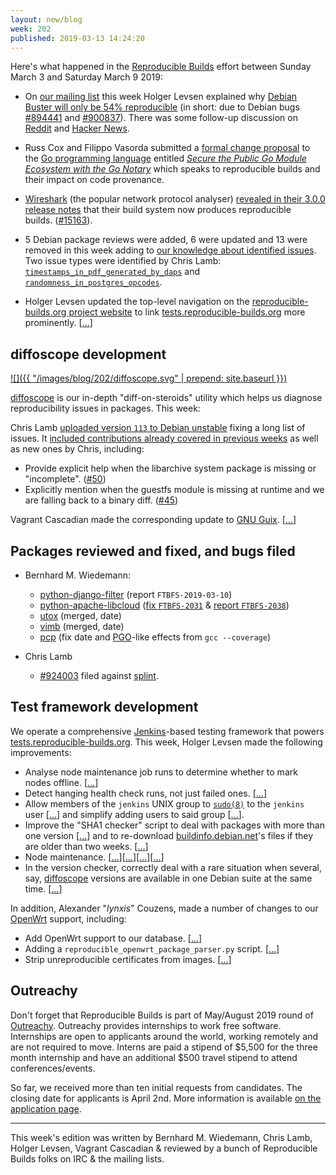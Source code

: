 ```yaml
---
layout: new/blog
week: 202
published: 2019-03-13 14:24:20
---
```


Here's what happened in the [Reproducible Builds](https://reproducible-builds.org) effort between Sunday March 3 and Saturday March 9 2019:

* On [our mailing list](https://lists.reproducible-builds.org/pipermail/rb-general/) this week Holger Levsen explained why [Debian Buster will only be 54% reproducible](https://lists.reproducible-builds.org/pipermail/rb-general/2019-March/001492.html) (in short: due to Debian bugs [#894441](https://bugs.debian.org/894441) and [#900837](https://bugs.debian.org/900837)). There was some follow-up discussion on [Reddit](https://www.reddit.com/r/linux/comments/axxkov/debian_buster_will_only_be_54_reproducible_while/) and [Hacker News](https://news.ycombinator.com/item?id=19310638).

* Russ Cox and Filippo Vasorda submitted a [formal change proposal](https://go.googlesource.com/proposal/) to the [Go programming language](https://golang.org/) entitled [*Secure the Public Go Module Ecosystem with the Go Notary*](https://go.googlesource.com/proposal/+/master/design/25530-notary.md) which speaks to reproducible builds and their impact on code provenance.

* [Wireshark](https://www.wireshark.org/) (the popular network protocol analyser) [revealed in their 3.0.0 release notes](https://www.wireshark.org/docs/relnotes/wireshark-3.0.0.html) that their build system now produces reproducible builds.&nbsp;([#15163](https://bugs.wireshark.org/bugzilla/show_bug.cgi?id=15163)).

* 5 Debian package reviews were added, 6 were updated and 13 were removed in this week adding to [our knowledge about identified issues](https://tests.reproducible-builds.org/debian/index_issues.html). Two issue types were identified by Chris Lamb: [`timestamps_in_pdf_generated_by_daps`](https://salsa.debian.org/reproducible-builds/reproducible-notes/commit/f4953e97) and [`randomness_in_postgres_opcodes`](https://salsa.debian.org/reproducible-builds/reproducible-notes/commit/dd1186d4).

* Holger Levsen updated the top-level navigation on the [reproducible-builds.org project website](https://reproducible-builds.org) to link [tests.reproducible-builds.org](https://tests.reproducible-builds.org) more prominently.&nbsp;[[...](https://salsa.debian.org/reproducible-builds/reproducible-website/commit/58291d3)]

## diffoscope development

[![]({{ "/images/blog/202/diffoscope.svg" | prepend: site.baseurl }})](https://diffoscope.org)

[diffoscope](https://diffoscope.org/) is our in-depth "diff-on-steroids" utility which helps us diagnose reproducibility issues in packages. This week:

Chris Lamb [uploaded version `113` to Debian unstable](https://tracker.debian.org/news/1033884/accepted-diffoscope-113-source-all-into-unstable/) fixing a long list of issues. It [included contributions already covered in previous weeks](https://salsa.debian.org/reproducible-builds/diffoscope/commits/113) as well as new ones by Chris, including:

* Provide explicit help when the libarchive system package is missing or "incomplete". ([#50](https://salsa.debian.org/reproducible-builds/issues/50))
* Explicitly mention when the guestfs module is missing at runtime and we are falling back to a binary diff. ([#45](https://salsa.debian.org/reproducible-builds/diffoscope/issues/45))

Vagrant Cascadian made the corresponding update to [GNU Guix](https://www.gnu.org/software/guix/).&nbsp;[[...](https://git.savannah.gnu.org/cgit/guix.git/commit/?id=11599cff1e0335797deab8f48d1fe8741d7eeb11)]

## Packages reviewed and fixed, and bugs filed

* Bernhard M. Wiedemann:
    * [python-django-filter](https://github.com/carltongibson/django-filter/issues/1050) (report `FTBFS-2019-03-10`)
    * [python-apache-libcloud](https://github.com/apache/libcloud) ([fix `FTBFS-2031`](https://github.com/apache/libcloud/pull/1279) & [report `FTBFS-2038`](https://issues.apache.org/jira/browse/LIBCLOUD-1038))
    * [utox](https://github.com/uTox/uTox/pull/1334) (merged, date)
    * [vimb](https://github.com/fanglingsu/vimb/pull/542) (merged, date)
    * [pcp](https://build.opensuse.org/request/show/682435) (fix date and [PGO](https://en.wikipedia.org/wiki/Profile-guided_optimization)-like effects from `gcc --coverage`)

* Chris Lamb
    * [#924003](https://bugs.debian.org/924003) filed against [splint](https://tracker.debian.org/pkg/splint).

## Test framework development

We operate a comprehensive [Jenkins](https://jenkins.io/)-based testing framework that powers [tests.reproducible-builds.org](https://tests.reproducible-builds.org). This week, Holger Levsen made the following improvements:

* Analyse node maintenance job runs to determine whether to mark nodes offline.&nbsp;[[...](https://salsa.debian.org/qa/jenkins.debian.net/commit/0276c1f9)]
* Detect hanging health check runs, not just failed ones.&nbsp;[[...](https://salsa.debian.org/qa/jenkins.debian.net/commit/b9941d09)]
* Allow members of the `jenkins` UNIX group to [`sudo(8)`](https://en.wikipedia.org/wiki/Sudo) to the `jenkins` user&nbsp;[[...](https://salsa.debian.org/qa/jenkins.debian.net/commit/71d44a9f)] and simplify adding users to said group&nbsp;[[...](https://salsa.debian.org/qa/jenkins.debian.net/commit/b7131499)].
* Improve the "SHA1 checker" script to deal with packages with more than one version&nbsp;[[...](https://salsa.debian.org/qa/jenkins.debian.net/commit/05db9170)] and to re-download [buildinfo.debian.net](https://buildinfo.debian.net/)'s files if they are older than two weeks.&nbsp;[[...](https://salsa.debian.org/qa/jenkins.debian.net/commit/5740acdc)]
* Node maintenance.&nbsp;[[...](https://salsa.debian.org/qa/jenkins.debian.net/commit/db541e4e)][[...](https://salsa.debian.org/qa/jenkins.debian.net/commit/28cb883b)][[...](https://salsa.debian.org/qa/jenkins.debian.net/commit/37544eb9)][[...](https://salsa.debian.org/qa/jenkins.debian.net/commit/23ae81fb)]
* In the version checker, correctly deal with a rare situation when several, say, [diffoscope](https://diffoscope.org) versions are available in one Debian suite at the same time. [[...](https://salsa.debian.org/qa/jenkins.debian.net/commit/f9a5c2c8)]

In addition, Alexander "*lynxis*" Couzens, made a number of changes to our [OpenWrt](https://en.wikipedia.org/wiki/OpenWrt) support, including:

* Add OpenWrt support to our database.&nbsp;[[...](https://salsa.debian.org/qa/jenkins.debian.net/commit/b556fbf7)]
* Adding a `reproducible_openwrt_package_parser.py` script.&nbsp;[[...](https://salsa.debian.org/qa/jenkins.debian.net/commit/02dd59fd)]
* Strip unreproducible certificates from images. [[...](https://salsa.debian.org/qa/jenkins.debian.net/commit/74fc1f1d)]

## Outreachy

Don't forget that Reproducible Builds is part of May/August 2019 round of [Outreachy](https://www.outreachy.org/). Outreachy provides internships to work free software. Internships are open to applicants around the world, working remotely and are not required to move. Interns are paid a stipend of $5,500 for the three month internship and have an additional $500 travel stipend to attend conferences/events.

So far, we received more than ten initial requests from candidates. The closing date for applicants is April 2nd. More information is available [on the application page](https://www.outreachy.org/may-2019-august-2019-outreachy-internships/communities/debian/).


---

This week's edition was written by Bernhard M. Wiedemann, Chris Lamb, Holger Levsen, Vagrant Cascadian & reviewed by a bunch of Reproducible Builds folks on IRC & the mailing lists.
